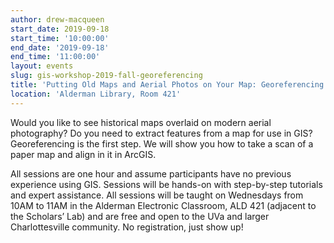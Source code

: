 ```yaml
---
author: drew-macqueen
start_date: 2019-09-18
start_time: '10:00:00'
end_date: '2019-09-18'
end_time: '11:00:00'
layout: events
slug: gis-workshop-2019-fall-georeferencing
title: 'Putting Old Maps and Aerial Photos on Your Map: Georeferencing in ArcGIS Pro '
location: 'Alderman Library, Room 421'
---
```


Would you like to see historical maps overlaid on modern aerial photography?  Do you need to extract features from a map for use in GIS?  Georeferencing is the first step.  We will show you how to take a scan of a paper map and align in it in ArcGIS.

All sessions are one hour and assume participants have no previous experience using GIS.  Sessions will be hands-on with step-by-step tutorials and expert assistance.  All sessions will be taught on Wednesdays from 10AM to 11AM in the Alderman Electronic Classroom, ALD 421 (adjacent to the Scholars’ Lab) and are free and open to the UVa and larger Charlottesville community.  No registration, just show up!
